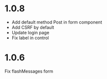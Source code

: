 # 1.0.8

- Add default method Post in form component
- Add CSRF by default
- Update login page
- Fix label in control

# 1.0.6

Fix flashMessages form
